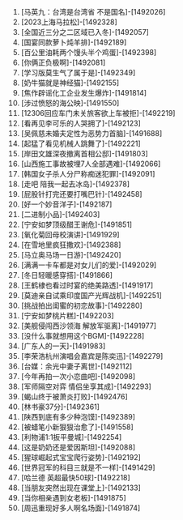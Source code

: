 
1. [马英九：台湾是台湾省 不是国名]-[1492026]
1. [2023上海马拉松]-[1492328]
1. [全国近三分之二区域已入冬]-[1492057]
1. [国宴同款萝卜炖羊排]-[1492189]
1. [百公里油耗两个馒头半个鸡蛋]-[1492398]
1. [你俩正负极啊]-[1492081]
1. [学习版莫生气了属于是]-[1492349]
1. [奶牛猫就是神经猫]-[1492155]
1. [焦作辟谣化工企业发生爆炸]-[1491814]
1. [涉过愤怒的海公映]-[1491550]
1. [12306回应车门未关旅客欲上车被拒]-[1492219]
1. [看再见李可乐的人哭拥了]-[1492123]
1. [吴佩慈未婚夫定性为恶势力首脑]-[1491688]
1. [起猛了看见机械人跳舞了]-[1492221]
1. [岸田文雄深夜撤离首相公邸]-[1491803]
1. [山西施工事故被埋7人全部遇难]-[1492066]
1. [韩国女子杀人分尸称痴迷犯罪]-[1492091]
1. [走吧 陪我一起去冰岛]-[1492378]
1. [屁股针打完还要打嘴巴针]-[1492458]
1. [好一个妙音洋子]-[1492187]
1. [二进制小品]-[1492403]
1. [宁安如梦顶级醋王谢危]-[1491851]
1. [氧化菊回母校演讲]-[1491929]
1. [在雪地里疯狂撒欢]-[1492388]
1. [马立奥马场一日游]-[1492420]
1. [满满一卡车都是对女儿们的爱]-[1492029]
1. [冬日轻暖感穿搭]-[1491866]
1. [王鹤棣也看过时宴的绝美路透]-[1491917]
1. [莫迪亲自试乘印度国产光辉战机]-[1492251]
1. [挑战拍出闺蜜的初恋故事]-[1492280]
1. [宁安如梦桃片糕]-[1492203]
1. [美舰侵闯西沙领海 解放军驱离]-[1491977]
1. [没什么事就想用这个BGM]-[1492228]
1. [广东人的一天]-[1491983]
1. [李荣浩杭州演唱会嘉宾是陈奕迅]-[1492279]
1. [台媒：余光中妻子离世]-[1492112]
1. [今年再拍一次小恋曲吧]-[1492098]
1. [军师隔空对弈 情侣坐享其成]-[1492293]
1. [蝎山终于被萧炎打败]-[1492476]
1. [林书豪37分]-[1492361]
1. [陕西到底有多少种泡馍]-[1492389]
1. [被蜡笔小新狠狠治愈了]-[1491558]
1. [利物浦1:1扳平曼城]-[1492254]
1. [这是奶奶还是爱因斯坦]-[1492088]
1. [猩球崛起式宝宝爬行姿势]-[1492192]
1. [世界冠军的科目三就是不一样]-[1491429]
1. [哈兰德 英超最快50球]-[1492218]
1. [当朋友突然出现在课堂上]-[1492133]
1. [当你相亲遇到女老板]-[1491875]
1. [周迅重现好多人啊名场面]-[1491874]